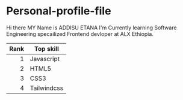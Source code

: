 # Personal-profile-file
Hi there MY Name is ADDISU ETANA
I'm Currently learning Software Engineering specailized Frontend devloper at ALX Ethiopia.

| Rank | Top skill     |
|-----:|---------------|
|     1| Javascript    |
|     2| HTML5         |
|     3| CSS3          |
|     4| Tailwindcss   |


